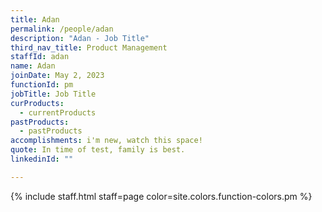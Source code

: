```yaml
---
title: Adan
permalink: /people/adan
description: "Adan - Job Title"
third_nav_title: Product Management
staffId: adan
name: Adan
joinDate: May 2, 2023
functionId: pm
jobTitle: Job Title
curProducts:
  - currentProducts
pastProducts:
  - pastProducts
accomplishments: i'm new, watch this space!
quote: In time of test, family is best.
linkedinId: ""

---
```


{% include staff.html staff=page color=site.colors.function-colors.pm %}
